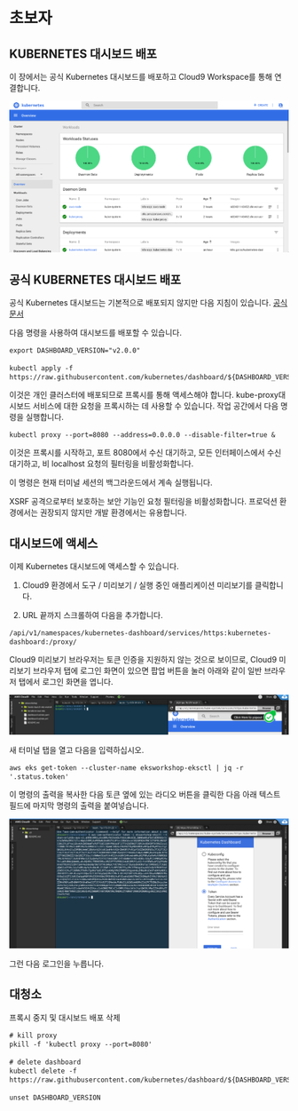 # 초보자

## KUBERNETES 대시보드 배포

이 장에서는 공식 Kubernetes 대시보드를 배포하고 Cloud9 Workspace를 통해 연결합니다.

![](./images/dashboard.png)

## 공식 KUBERNETES 대시보드 배포
공식 Kubernetes 대시보드는 기본적으로 배포되지 않지만 다음 지침이 있습니다. [공식 문서](https://kubernetes.io/docs/tasks/access-application-cluster/web-ui-dashboard/)

다음 명령을 사용하여 대시보드를 배포할 수 있습니다.

```
export DASHBOARD_VERSION="v2.0.0"

kubectl apply -f https://raw.githubusercontent.com/kubernetes/dashboard/${DASHBOARD_VERSION}/aio/deploy/recommended.yaml
```

이것은 개인 클러스터에 배포되므로 프록시를 통해 액세스해야 합니다. kube-proxy대시보드 서비스에 대한 요청을 프록시하는 데 사용할 수 있습니다. 작업 공간에서 다음 명령을 실행합니다.

```
kubectl proxy --port=8080 --address=0.0.0.0 --disable-filter=true &
```

이것은 프록시를 시작하고, 포트 8080에서 수신 대기하고, 모든 인터페이스에서 수신 대기하고, 비 localhost 요청의 필터링을 비활성화합니다.

이 명령은 현재 터미널 세션의 백그라운드에서 계속 실행됩니다.

XSRF 공격으로부터 보호하는 보안 기능인 요청 필터링을 비활성화합니다. 프로덕션 환경에서는 권장되지 않지만 개발 환경에서는 유용합니다.

## 대시보드에 액세스
이제 Kubernetes 대시보드에 액세스할 수 있습니다.

1. Cloud9 환경에서 도구 / 미리보기 / 실행 중인 애플리케이션 미리보기를 클릭합니다.

2. URL 끝까지 스크롤하여 다음을 추가합니다.

```
/api/v1/namespaces/kubernetes-dashboard/services/https:kubernetes-dashboard:/proxy/
```

Cloud9 미리보기 브라우저는 토큰 인증을 지원하지 않는 것으로 보이므로, Cloud9 미리보기 브라우저 탭에 로그인 화면이 있으면 팝업 버튼을 눌러 아래와 같이 일반 브라우저 탭에서 로그인 화면을 엽니다.

![](./images/popout.png)

새 터미널 탭을 열고 다음을 입력하십시오.

```
aws eks get-token --cluster-name eksworkshop-eksctl | jq -r '.status.token'
```

이 명령의 출력을 복사한 다음 토큰 옆에 있는 라디오 버튼을 클릭한 다음 아래 텍스트 필드에 마지막 명령의 출력을 붙여넣습니다.

![](./images/dashboard-connect.png)

그런 다음 로그인을 누릅니다.

## 대청소
프록시 중지 및 대시보드 배포 삭제

```
# kill proxy
pkill -f 'kubectl proxy --port=8080'

# delete dashboard
kubectl delete -f https://raw.githubusercontent.com/kubernetes/dashboard/${DASHBOARD_VERSION}/aio/deploy/recommended.yaml

unset DASHBOARD_VERSION
```
